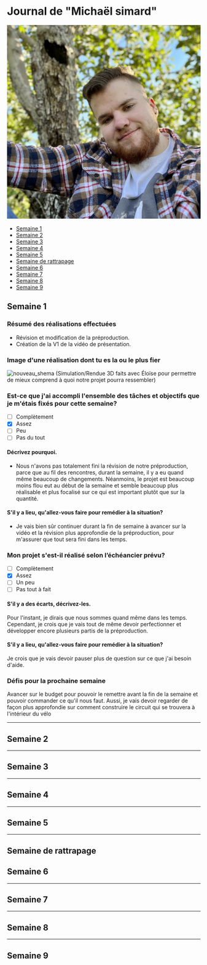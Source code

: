 # Journal de "Michaël simard"
![portrait du participant ](../web/medias/CEB03D1D-BD2B-4173-9C4A-29439835B3CF.jpeg)

* [Semaine 1](#semaine-1)
* [Semaine 2](#semaine-2)
* [Semaine 3](#semaine-3)
* [Semaine 4](#semaine-4)
* [Semaine 5](#semaine-5)
* [Semaine de rattrapage](#semaine-de-rattrapage)
* [Semaine 6](#semaine-6)
* [Semaine 7](#semaine-7)
* [Semaine 8](#semaine-8)
* [Semaine 9](#semaine-9)

## Semaine 1

### Résumé des réalisations effectuées
- Révision et modification de la préproduction.
- Création de la V1 de la vidéo de présentation.

### Image d'une réalisation dont tu es la ou le plus fier
![nouveau_shema](https://user-images.githubusercontent.com/78884924/215010316-19be5808-4884-4149-b8e5-257792386ea6.png)
(Simulation/Rendue 3D faits avec Éloïse pour permettre de mieux comprend à quoi notre projet pourra ressembler)


### Est-ce que j'ai accompli l'ensemble des tâches et objectifs que je m'étais fixés pour cette semaine?	
- [ ] Complètement
- [x] Assez
- [ ] Peu
- [ ] Pas du tout

#### Décrivez pourquoi.
- Nous n'avons pas totalement fini la révision de notre préproduction, parce que au fil des rencontres, durant la semaine, il y a eu quand même beaucoup de changements. Néanmoins, le projet est beaucoup moins flou eut au début de la semaine et semble beaucoup plus réalisable et plus focalisé sur ce qui est important plutôt que sur la quantité.

#### S'il y a lieu, qu'allez-vous faire pour remédier à la situation?
- Je vais bien sûr continuer durant la fin de semaine à avancer sur la vidéo et la révision plus approfondie de la préproduction, pour m'assurer que tout sera fini dans les temps.

### Mon projet s'est-il réalisé selon l’échéancier prévu?

- [ ] Complètement
- [x] Assez
- [ ] Un peu
- [ ] Pas tout à fait

#### S'il y a des écarts, décrivez-les.
Pour l'instant, je dirais que nous sommes quand même dans les temps. Cependant, je crois que je vais tout de même devoir perfectionner et développer encore plusieurs partis de la préproduction.

#### S'il y a lieu, qu'allez-vous faire pour remédier à la situation?
Je crois que je vais devoir pauser plus de question sur ce que j'ai besoin d'aide.

### Défis pour la prochaine semaine
Avancer sur le budget pour pouvoir le remettre avant la fin de la semaine et pouvoir commander ce qu'il nous faut. Aussi, je vais devoir regarder de façon plus approfondie sur comment construire le circuit qui se trouvera à l'intérieur du vélo

---
## Semaine 2
---
## Semaine 3 
---
## Semaine 4
---
## Semaine 5
---
## Semaine de rattrapage

## Semaine 6
---
## Semaine 7
---
## Semaine 8
---
## Semaine 9
